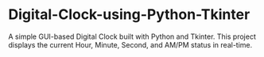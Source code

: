 # Digital-Clock-using-Python-Tkinter
A simple GUI-based Digital Clock built with Python and Tkinter. This project displays the current Hour, Minute, Second, and AM/PM status in real-time.
